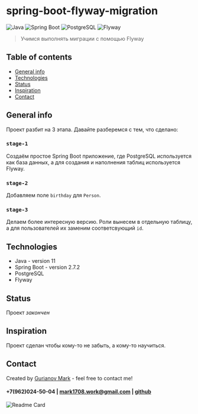 # spring-boot-flyway-migration
![Java](https://img.shields.io/badge/-Java-0a0a0a?style=for-the-badge&logo=Java)
![Spring Boot](https://img.shields.io/badge/-springboot-0a0a0a?style=for-the-badge&logo=springboot)
![PostgreSQL](https://img.shields.io/badge/-postgresql-0a0a0a?style=for-the-badge&logo=postgresql)
![Flyway](https://img.shields.io/badge/-flyway-0a0a0a?style=for-the-badge&logo=flyway)
<br/>

> Учимся выполнять миграции с помощью Flyway

## Table of contents
* [General info](#general-info)
* [Technologies](#technologies)
* [Status](#status)
* [Inspiration](#inspiration)
* [Contact](#contact)

## General info
Проект разбит на 3 этапа. Давайте разберемся с тем, что сделано:
### `stage-1` 
Cоздаём простое Spring Boot приложение, где PostgreSQL используется как база данных, а для создания и наполнения таблиц используется Flyway.

### `stage-2`
Добавляем поле `birthday` для `Person`.

### `stage-3`
Делаем более интересную версию. Роли вынесем в отдельную таблицу, а для пользователей их заменим соответсвующий `id`.


## Technologies
* Java - version 11
* Spring Boot - version 2.7.2
* PostgreSQL
* Flyway

## Status
Проект _закончен_

## Inspiration
Проект сделан чтобы кому-то не забыть, а кому-то научиться.

## Contact
Created by [Gurianov Mark](https://mark1708.github.io/) - feel free to contact me!
#### +7(962)024-50-04 | mark1708.work@gmail.com | [github](http://github.com/Mark1708)

![Readme Card](https://github-readme-stats.vercel.app/api/pin/?username=mark1708&repo=simple-spring-boot-app&theme=chartreuse-dark&show_icons=true)

